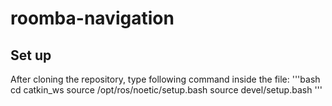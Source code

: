 # roomba-navigation
## Set up
After cloning the repository, type following command inside the file:
'''bash
cd catkin_ws
source /opt/ros/noetic/setup.bash
source devel/setup.bash
'''
